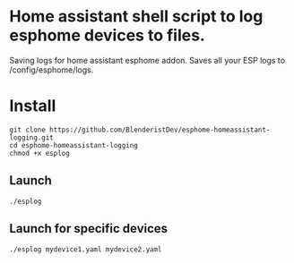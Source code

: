 # Home assistant shell script to log esphome devices to files.

Saving logs for home assistant esphome addon. Saves all your ESP logs to /config/esphome/logs. 

# Install
```
git clone https://github.com/BlenderistDev/esphome-homeassistant-logging.git
cd esphome-homeassistant-logging
chmod +x esplog
```

## Launch

```
./esplog
```

## Launch for specific devices

```
./esplog mydevice1.yaml mydevice2.yaml
```
